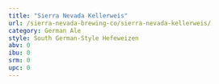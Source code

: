 ```yaml
---
title: "Sierra Nevada Kellerweis"
url: /sierra-nevada-brewing-co/sierra-nevada-kellerweis/
category: German Ale
style: South German-Style Hefeweizen
abv: 0
ibu: 0
srm: 0
upc: 0
---
```


